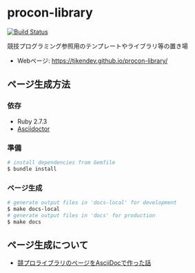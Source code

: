 # procon-library

[![Build Status](https://app.travis-ci.com/tjkendev/procon-library.svg?branch=master)](https://app.travis-ci.com/tjkendev/procon-library)

競技プログラミング参照用のテンプレートやライブラリ等の置き場

* Webページ: <https://tjkendev.github.io/procon-library/>

## ページ生成方法

### 依存

* Ruby 2.7.3
* [Asciidoctor](https://github.com/asciidoctor/asciidoctor)

### 準備

```sh
# install dependencies from Gemfile
$ bundle install
```

### ページ生成

```sh
# generate output files in 'docs-local' for development
$ make docs-local
# generate output files in 'docs' for production
$ make docs
```

## ページ生成について

* [競プロライブラリのページをAsciiDocで作った話](https://smijake3.hatenablog.com/entry/2018/12/13/224443)
